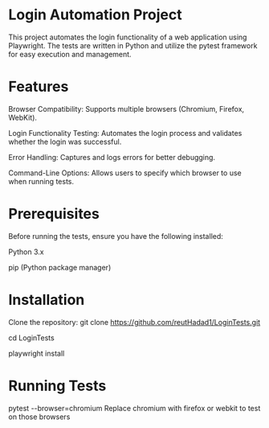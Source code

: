 # Login Automation Project

This project automates the login functionality of a web application using Playwright. The tests are written in Python and utilize the pytest framework for easy execution and management.

# Features

Browser Compatibility: Supports multiple browsers (Chromium, Firefox, WebKit).

Login Functionality Testing: Automates the login process and validates whether the login was successful.

Error Handling: Captures and logs errors for better debugging.

Command-Line Options: Allows users to specify which browser to use when running tests.

# Prerequisites

Before running the tests, ensure you have the following installed:

Python 3.x

pip (Python package manager)

# Installation

Clone the repository:
git clone https://github.com/reutHadad1/LoginTests.git

cd LoginTests

playwright install


# Running Tests

pytest --browser=chromium
Replace chromium with firefox or webkit to test on those browsers
